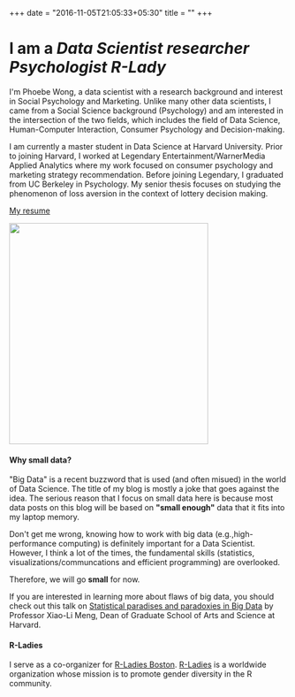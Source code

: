 +++
date = "2016-11-05T21:05:33+05:30"
title = ""
+++
<h1 class="cd-headline type"><span>I am a</span>
  <span class="cd-words-wrapper">
      <b class="is-visible">
      <i class="in"> </i><i class="in">D</i><i class="in">a</i><i class="in">t</i><i class="in">a</i><i class="in"> </i><i class="in">S</i><i class="in">c</i><i class="in">i</i><i class="in">e</i><i class="in">n</i><i class="in">t</i><i class="in">i</i><i class="in">s</i><i class="in">t</i>
      </b>
    <b class="is-hidden"><i class="out"> </i><i class="out">r</i><i class="out">e</i><i class="out">s</i><i class="out">e</i><i class="out">a</i><i class="out">r</i><i class="out">c</i><i class="out">h</i><i class="out">e</i><i class="out">r</i>
    </b>
    <b class="is-hidden">
      <i class="out"> </i><i class="out">P</i><i class="out">s</i><i class="out">y</i><i class="out">c</i><i class="out">h</i><i class="out">o</i><i class="out">l</i><i class="out">o</i><i class="out">g</i><i class="out">i</i><i class="out">s</i><i class="out">t</i>
    </b>
    <b class="is-hidden">
      <i class="out"> </i><i class="out">R</i><i class="out">-</i><i class="out">L</i><i class="out">a</i><i class="out">d</i><i class="out">y</i>
    </b>
  </span>
</h1>

I'm Phoebe Wong, a data scientist with a research background and interest in Social Psychology and Marketing. Unlike many other data scientists, I came from a Social Science background (Psychology) and am interested in the intersection of the two fields, which includes the field of Data Science, Human-Computer Interaction, Consumer Psychology and Decision-making.

I am currently a master student in Data Science at Harvard University. Prior to joining Harvard, I worked at Legendary Entertainment/WarnerMedia Applied Analytics where my work focused on consumer psychology and marketing strategy recommendation. Before joining Legendary, I graduated from UC Berkeley in Psychology. My senior thesis focuses on studying the phenomenon of loss aversion in the context of lottery decision making.

[My resume](/pdf/Resume_PhoebeWong_website.pdf)

<img src = "/img/thumbnail.jpg" width = "360" height = "400">


#### Why small data?
"Big Data" is a recent buzzword that is used (and often misued) in the world of Data Science. The title of my blog is mostly a joke that goes against the idea. The serious reason that I focus on small data here is because most data posts on this blog will be based on **"small enough"** data that it fits into my laptop memory. 

Don't get me wrong, knowing how to work with big data (e.g.,high-performance computing) is definitely important for a Data Scientist. However, I think a lot of the times, the fundamental skills (statistics, visualizations/communcations and efficient programming) are overlooked. 

Therefore, we will go **small** for now.

If you are interested in learning more about flaws of big data, you should check out this talk on [Statistical paradises and paradoxies in Big Data](https://www.youtube.com/watch?v=8YLdIDOMEZs) by Professor Xiao-Li Meng, Dean of Graduate School of Arts and Science at Harvard.

#### R-Ladies
I serve as a co-organizer for [R-Ladies Boston](https://www.meetup.com/rladies-boston/). [R-Ladies](https://rladies.org/) is a worldwide organization whose mission is to promote gender diversity in the R community. 
